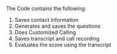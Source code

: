 The Code contains the following:
1) Saves contact information
2) Generates and saves the questions
3) Does Customized Calling
4) Saves transcript and call recording
5) Evaluates the score using the transcript
